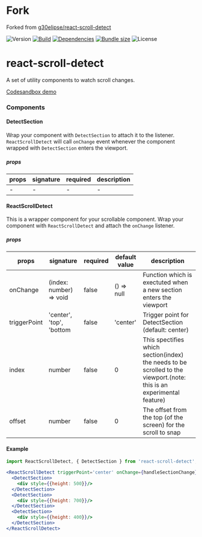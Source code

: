 # Fork

Forked from [g30elipse/react-scroll-detect](https://github.com/g30elipse/react-scroll-detect)


![Version](https://img.shields.io/npm/v/react-scroll-detect-2)
[![Build](https://img.shields.io/appveyor/build/g30elipse/react-scroll-detect)](https://ci.appveyor.com/project/g30elipse/react-scroll-detect)
[![Dependencies](https://img.shields.io/david/g30elipse/react-scroll-detect)](https://david-dm.org/g30elipse/react-scroll-detect)
[![Bundle size](https://img.shields.io/bundlephobia/minzip/react-scroll-detect)](https://bundlephobia.com/result?p=react-scroll-detect@1.1.2)
![License](https://img.shields.io/npm/l/react-scroll-detect-2)


# react-scroll-detect
A set of utility components to watch scroll changes.

[Codesandbox demo](https://codesandbox.io/s/inspiring-goldwasser-5k13y?fontsize=14&hidenavigation=1&theme=dark)

### Components


#### DetectSection
Wrap your component with `DetectSection` to attach it to the listener. `ReactScrollDetect` will call `onChange` 
event whenever the component wrapped with `DetectSection` enters the viewport.

##### props
| props    | signature               | required       | description |
|------    | --------------         | ----           | ----------- |
| - | - | - | - |


#### ReactScrollDetect
This is a wrapper component for your scrollable component. Wrap your component with `ReactScrollDetect` and attach the `onChange` listener.

##### props
| props    | signature               | required   | default value     | description |
|------    | --------------         | ----        | -----------       | -------- |
| onChange | (index: number) => void | false      | () => null        | Function which is exectuted when a new section enters the viewport |
| triggerPoint | 'center', 'top', 'bottom | false | 'center'        | Trigger point for DetectSection (default: center) |
| index    | number                  | false      | 0    | This spectifies which section(index) the needs to be scrolled to the viewport.(note: this is an experimental feature)  |
| offset    | number                  | false      |0     |The offset from the top (of the screen) for the scroll to snap |


#### Example
```typescript
import ReactScrollDetect, { DetectSection } from 'react-scroll-detect';
```

```jsx
<ReactScrollDetect triggerPoint='center' onChange={handleSectionChange}>
  <DetectSection>
    <div style={{height: 500}}/>
  </DetectSection>
  <DetectSection>
    <div style={{height: 700}}/>
  </DetectSection>
  <DetectSection>
    <div style={{height: 400}}/>
  </DetectSection>
</ReactScrollDetect>
```
